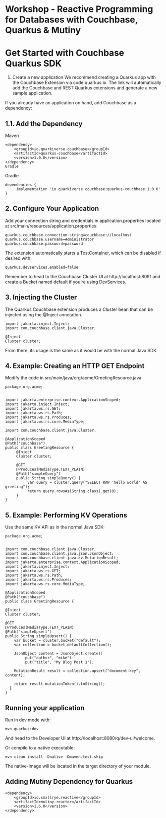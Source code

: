 # Workshop - Reactive Programming for Databases with Couchbase, Quarkus & Mutiny

# Get Started with Couchbase Quarkus SDK
1. Create a new application
We recommend creating a Quarkus app with the Couchbase Extension via code.quarkus.io. The link will automatically add the Couchbase and REST Quarkus extensions and generate a new sample application.

If you already have an application on hand, add Couchbase as a dependency:

## 1.1. Add the Dependency

Maven
```
<dependency>
    <groupId>io.quarkiverse.couchbase</groupId>
    <artifactId>quarkus-couchbase</artifactId>
    <version>1.0.0</version>
</dependency>
Gradle
```
Gradle
```
dependencies {
     implementation 'io.quarkiverse.couchbase:quarkus-couchbase:1.0.0'
}

```

## 2. Configure Your Application
Add your connection string and credentials in application.properties located at src/main/resources/application.properties:
```
quarkus.couchbase.connection-string=couchbase://localhost
quarkus.couchbase.username=Administrator
quarkus.couchbase.password=password
```
The extension automatically starts a TestContainer, which can be disabled if desired with:
```
quarkus.devservices.enabled=false
```
Remember to head to the Couchbase Cluster UI at http://localhost:8091 and create a Bucket named default if you’re using DevServices.

## 3. Injecting the Cluster
The Quarkus Couchbase extension produces a Cluster bean that can be injected using the  @Inject annotation.
```
import jakarta.inject.Inject;
import com.couchbase.client.java.Cluster;
 
@Inject
Cluster cluster;
```
From there, its usage is the same as it would be with the normal Java SDK.


## 4. Example: Creating an HTTP GET Endpoint
Modify the code in src/main/java/org/acme/GreetingResource.java:
```
package org.acme;
 
 
import jakarta.enterprise.context.ApplicationScoped;
import jakarta.inject.Inject;
import jakarta.ws.rs.GET;
import jakarta.ws.rs.Path;
import jakarta.ws.rs.Produces;
import jakarta.ws.rs.core.MediaType;
 
import com.couchbase.client.java.Cluster;
 
@ApplicationScoped
@Path("couchbase")
public class GreetingResource {
     @Inject
     Cluster cluster;
     
     @GET
     @Produces(MediaType.TEXT_PLAIN)
     @Path("simpleQuery")
     public String simpleQuery() {
          var query = cluster.query("SELECT RAW 'hello world' AS greeting");
          return query.rowsAs(String.class).get(0);
     }
}
```
## 5. Example: Performing KV Operations
Use the same KV API as in the normal Java SDK:
```
package org.acme;
 
 
import com.couchbase.client.java.Cluster;
import com.couchbase.client.java.json.JsonObject;
import com.couchbase.client.java.kv.MutationResult;
import jakarta.enterprise.context.ApplicationScoped;
import jakarta.inject.Inject;
import jakarta.ws.rs.GET;
import jakarta.ws.rs.Path;
import jakarta.ws.rs.Produces;
import jakarta.ws.rs.core.MediaType;
 
@ApplicationScoped
@Path("couchbase")
public class GreetingResource {
 
@Inject
Cluster cluster;
 
@GET
@Produces(MediaType.TEXT_PLAIN)
@Path("simpleUpsert")
public String simpleUpsert() {
    var bucket = cluster.bucket("default");
    var collection = bucket.defaultCollection();
 
    JsonObject content = JsonObject.create()
        .put("author", "mike")
        .put("title", "My Blog Post 1");
 
    MutationResult result = collection.upsert("document-key", content);
 
    return result.mutationToken().toString();
  }
}
```

## Running your application
Run in dev mode with:
```
mvn quarkus:dev
```
And head to the Developer UI at http://localhost:8080/q/dev-ui/welcome.

Or compile to a native executable:
```
mvn clean install -Dnative -Dmaven.test.skip
```
The native-image will be located in the target directory of your module.

## Adding Mutiny Dependency for Quarkus

```
<dependency>
    <groupId>io.smallrye.reactive</groupId>
    <artifactId>mutiny-reactor</artifactId>
    <version>1.6.0</version>
</dependency>
```

